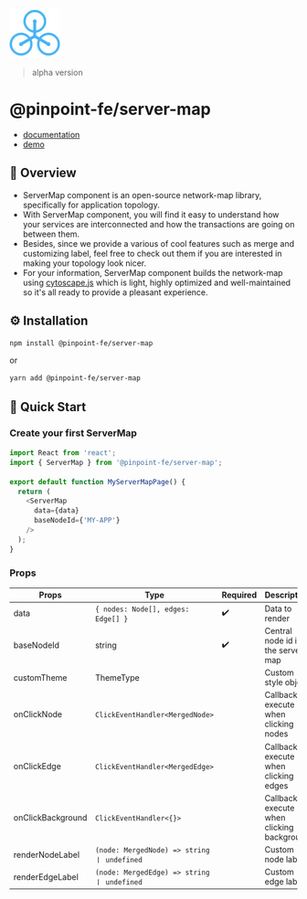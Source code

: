 <img src="./assets/img/server-map-logo.png" />

<br />

> alpha version

# @pinpoint-fe/server-map
- [documentation](https://pinpoint-apm.github.io/pinpoint-fe-docs)
- [demo](https://pinpoint-apm.github.io/pinpoint-fe-docs/examples)

## 🔎 Overview

- ServerMap component is an open-source network-map library, specifically for application topology.
- With ServerMap component, you will find it easy to understand how your services are interconnected and how the transactions are going on between them.
- Besides, since we provide a various of cool features such as merge and customizing label, feel free to check out them if you are interested in making your topology look nicer.
- For your information, ServerMap component builds the network-map using [cytoscape.js](https://js.cytoscape.org/) which is light, highly optimized and well-maintained so it's all ready to provide a pleasant experience.

## ⚙️ Installation
```sh
npm install @pinpoint-fe/server-map
```

or 

```sh
yarn add @pinpoint-fe/server-map
```

## 🚀 Quick Start

### Create your first ServerMap

```typescript
import React from 'react';
import { ServerMap } from '@pinpoint-fe/server-map';

export default function MyServerMapPage() {
  return (
    <ServerMap 
      data={data}
      baseNodeId={'MY-APP'} 
    />
  );
}
```

### Props

| Props | Type | Required | Description |
| --- | --- | --- | --- |
| data | <code>{ nodes: Node[], edges: Edge[] }</code> | ✔️ | Data to render |
| baseNodeId | string | ✔️ | Central node id in the server-map              |
| customTheme | ThemeType | | 	Custom style object  |
| onClickNode       | `ClickEventHandler<MergedNode>`    |  | Callback to execute when clicking nodes   |
| onClickEdge       | `ClickEventHandler<MergedEdge>`    |  | Callback to execute when clicking edges    |
| onClickBackground | `ClickEventHandler<{}>`             |  | 	Callback to execute when clicking background  |
| renderNodeLabel   | `(node: MergedNode) => string ㅣ undefined` |  | Custom node label                                         |
| renderEdgeLabel   | `(node: MergedEdge) => string ㅣ undefined` |  | Custom edge label                                 |
